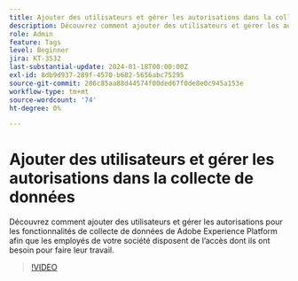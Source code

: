 ```yaml
---
title: Ajouter des utilisateurs et gérer les autorisations dans la collecte de données
description: Découvrez comment ajouter des utilisateurs et gérer les autorisations pour les fonctionnalités de collecte de données de Adobe Experience Platform afin que les employés de votre société disposent de l’accès dont ils ont besoin pour faire leur travail.
role: Admin
feature: Tags
level: Beginner
jira: KT-3532
last-substantial-update: 2024-01-18T00:00:00Z
exl-id: 8db9d937-289f-4570-b602-5656abc75295
source-git-commit: 286c85aa88d44574f00ded67f0de8e0c945a153e
workflow-type: tm+mt
source-wordcount: '74'
ht-degree: 0%

---
```


# Ajouter des utilisateurs et gérer les autorisations dans la collecte de données

Découvrez comment ajouter des utilisateurs et gérer les autorisations pour les fonctionnalités de collecte de données de Adobe Experience Platform afin que les employés de votre société disposent de l’accès dont ils ont besoin pour faire leur travail.

>[!VIDEO](https://video.tv.adobe.com/v/28734/?learn=on&enablevpops)
